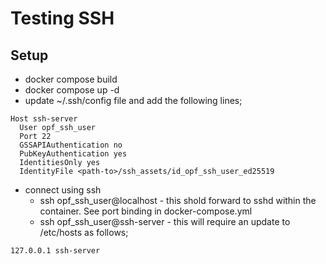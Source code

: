 # Testing SSH

## Setup
* docker compose build
* docker compose up -d
* update ~/.ssh/config file and add the following lines;
```
Host ssh-server
  User opf_ssh_user
  Port 22
  GSSAPIAuthentication no
  PubKeyAuthentication yes
  IdentitiesOnly yes
  IdentityFile <path-to>/ssh_assets/id_opf_ssh_user_ed25519
```
* connect using ssh
    * ssh opf_ssh_user@localhost - this shold forward to sshd within the container. See port binding in docker-compose.yml
    * ssh opf_ssh_user@ssh-server - this will require an update to /etc/hosts as follows;
```
127.0.0.1 ssh-server
```


